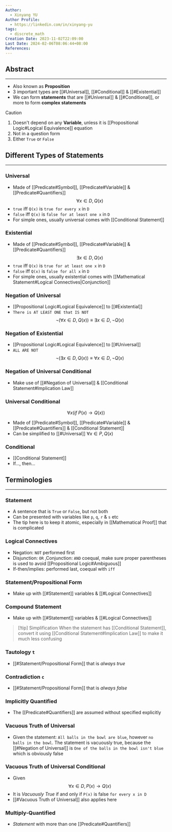 ```yaml
---
Author:
  - Xinyang YU
Author Profile:
  - https://linkedin.com/in/xinyang-yu
tags:
  - discrete_math
Creation Date: 2023-11-02T22:09:00
Last Date: 2024-02-06T08:06:44+08:00
References: 
---
```

## Abstract
---
- Also known as **Proposition** 
- 3 important types are [[#Universal]], [[#Conditional]] & [[#Existential]]
- We can form **statements** that are [[#Universal]] & [[#Conditional]], or more to form **complex statements**

>[!caution]
>1. Doesn't depend on any **Variable**, unless it is [[Propositional Logic#Logical Equivalence]] equation
>2. Not in a question form
>3. Either `True` or `False`
## Different Types of Statements
---
### Universal
- Made of [[Predicate#Symbol]], [[Predicate#Variable]] & [[Predicate#Quantifiers]]
$$
\forall x \in D, Q(x)
$$
- `true` iff `Q(x)` is `true for every x` in `D`
- `false` iff `Q(x)` is `false for at least one x` in `D` 
- For simple ones, usually universal comes with [[Conditional Statement]]
### Existential
- Made of [[Predicate#Symbol]], [[Predicate#Variable]] & [[Predicate#Quantifiers]]
$$
\exists x \in D, Q(x)
$$
- `true` iff `Q(x)` is `true for at least one x` in `D`
- `false` iff `Q(x)` is `false for all x` in `D` 
- For simple ones, usually existential comes with [[Mathematical Statement#Logical Connectives|Conjunction]]
### Negation of Universal
- [[Propositional Logic#Logical Equivalence]] to [[#Existential]]
- `There is AT LEAST ONE that IS NOT`
$$
\neg(\forall x \in D, Q(x)) \equiv \exists x \in D, \neg  Q(x)
$$
### Negation of Existential
- [[Propositional Logic#Logical Equivalence]] to [[#Universal]]
- `ALL ARE NOT`
$$
\neg(\exists x \in D, Q(x)) \equiv \forall x \in D, \neg  Q(x)
$$
### Negation of Universal Conditional
- Make use of [[#Negation of Universal]] & [[Conditional Statement#Implication Law]]

### Universal Conditional
$$
\forall x (if~P(x) \rightarrow Q(x))
$$
- Made of [[Predicate#Symbol]], [[Predicate#Variable]] & [[Predicate#Quantifiers]] & [[Conditional Statement]]
- Can be simplified to [[#Universal]] $\forall x \in P, Q(x)$
### Conditional
- [[Conditional Statement]]
- If..., then...



## Terminologies
---
### Statement
- A sentence that is `True` or `False`, but not both
- Can be presented with variables like `p`, `q`, `r` & `s` etc
- The tip here is to keep it atomic, especially in [[Mathematical Proof]] that is complicated
### Logical Connectives 
- Negation: `NOT` performed first
- Disjunction: `OR` ,Conjunction: `AND` coequal, make sure proper parentheses is used to avoid [[Propositional Logic#Ambiguous]]
- If-then/implies: performed last, coequal with `iff`

### Statement/Propositional Form
- Make up with [[#Statement]] variables & [[#Logical Connectives]]
### Compound Statement
- Make up with [[#Statement]] variables & [[#Logical Connectives]]
>[!tip] Simplification
>When the statement has [[Conditional Statement]], convert it using [[Conditional Statement#Implication Law]] to make it much less confusing


### Tautology `t`
- [[#Statement/Propositional Form]] that is *always true* 
### Contradiction `c`
- [[#Statement/Propositional Form]] that is *always false*

### Implicitly Quantified
- The [[Predicate#Quantifiers]] are assumed without specified explicitly

### Vacuous Truth of Universal
- Given the statement: `All balls in the bowl are blue`, however `no balls in the bowl`. The statement is vacuously true, because the [[#Negation of Universal]] is `One of the balls in the bowl isn't blue` which is obviously false
### Vacuous Truth of Universal Conditional
- Given 
$$
\forall x \in D, P(x) \rightarrow Q(x)
$$
- It is *Vacuously True* if and only if `P(x)` is false `for every x in D`
- [[#Vacuous Truth of Universal]] also applies here

### Multiply-Quantified
- *Statement* with more than one [[Predicate#Quantifiers]]